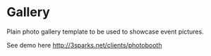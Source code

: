 # Gallery
Plain photo gallery template to be used to showcase event pictures.

See demo here http://3sparks.net/clients/photobooth
